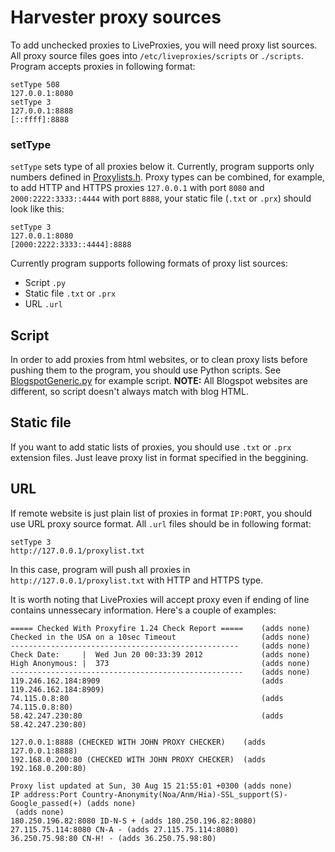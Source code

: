 # Harvester proxy sources
To add unchecked proxies to LiveProxies, you will need proxy list sources. All proxy source files goes into `/etc/liveproxies/scripts` or `./scripts`. Program accepts proxies in following format:
```
setType 508
127.0.0.1:8080
setType 3
127.0.0.1:8888
[::ffff]:8888
```
### setType
`setType` sets type of all proxies below it. Currently, program supports only numbers defined in [Proxylists.h](../ProxyLists.h#L12). Proxy types can be combined, for example, to add HTTP and HTTPS proxies `127.0.0.1` with port `8080` and `2000:2222:3333::4444` with port `8888`, your static file (`.txt` or `.prx`) should look like this:
```
setType 3
127.0.0.1:8080
[2000:2222:3333::4444]:8888
```
Currently program supports following formats of proxy list sources:
 - Script `.py`
 - Static file `.txt` or `.prx`
 - URL `.url`

## Script
In order to add proxies from html websites, or to clean proxy lists before pushing them to the program, you should use Python scripts. See [BlogspotGeneric.py](../BlogspotGeneric.py) for example script. **NOTE:** All Blogspot websites are different, so script doesn't always match with blog HTML.
## Static file
If you want to add static lists of proxies, you should use `.txt` or `.prx` extension files. Just leave proxy list in format specified in the beggining.
## URL
If remote website is just plain list of proxies in format `IP:PORT`, you should use URL proxy source format. All `.url` files should be in following format:
```
setType 3
http://127.0.0.1/proxylist.txt
```
In this case, program will push all proxies in `http://127.0.0.1/proxylist.txt` with HTTP and HTTPS type.

It is worth noting that LiveProxies will accept proxy even if ending of line contains unnessecary information. Here's a couple of examples:
```
===== Checked With Proxyfire 1.24 Check Report =====	(adds none)
Checked in the USA on a 10sec Timeout					(adds none)
---------------------------------------------------		(adds none)
Check Date:     |  Wed Jun 20 00:33:39 2012				(adds none)
High Anonymous: |  373									(adds none)
----------------------------------------------------	(adds none)
119.246.162.184:8909									(adds 119.246.162.184:8909)
74.115.0.8:80											(adds 74.115.0.8:80)
58.42.247.230:80										(adds 58.42.247.230:80)
```
```
127.0.0.1:8888 (CHECKED WITH JOHN PROXY CHECKER)	(adds 127.0.0.1:8888)
192.168.0.200:80 (CHECKED WITH JOHN PROXY CHECKER)	(adds 192.168.0.200:80)
```
```
Proxy list updated at Sun, 30 Aug 15 21:55:01 +0300 (adds none)
IP address:Port Country-Anonymity(Noa/Anm/Hia)-SSL_support(S)-Google_passed(+) (adds none)
 (adds none)
180.250.196.82:8080 ID-N-S + (adds 180.250.196.82:8080)
27.115.75.114:8080 CN-A - (adds 27.115.75.114:8080)
36.250.75.98:80 CN-H! - (adds 36.250.75.98:80)
```